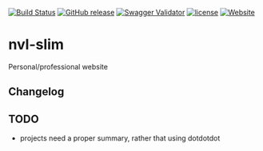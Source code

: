 [![Build Status](https://travis-ci.org/vanch3d/nvl-slim.svg?branch=master&style=flat)](https://travis-ci.org/vanch3d/nvl-slim)
[![GitHub release](https://img.shields.io/github/tag/vanch3d/nvl-slim.svg)](https://github.com/vanch3d/nvl-slim/tags)
[![Swagger Validator](https://img.shields.io/swagger/valid/2.0/http/nvl.calques3d.org/api.json.svg)](http://nvl.calques3d.org/api.json)
[![license](https://img.shields.io/github/license/vanch3d/nvl-slim.svg)](https://github.com/vanch3d/nvl-slim/blob/master/LICENSE)
[![Website](https://img.shields.io/website-up-down-green-red/http/nvl.calques3d.org.svg?label=nvl.calques3d.org&style=flat)](http://nvl.calques3d.org)

nvl-slim
========

Personal/professional website


## Changelog

## TODO
- projects need a proper summary, rather that using dotdotdot 
